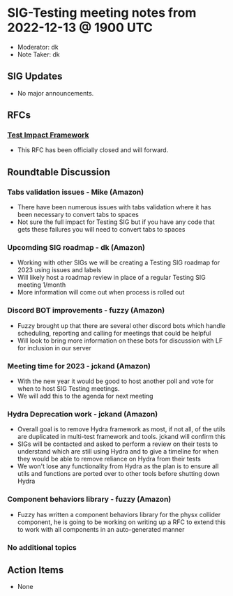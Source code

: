 # SIG-Testing meeting notes from 2022-12-13 @ 1900 UTC

* Moderator: dk
* Note Taker: dk

## SIG Updates

* No major announcements.

## RFCs

### [Test Impact Framework](https://github.com/o3de/sig-testing/issues/53)

* This RFC has been officially closed and will forward.

## Roundtable Discussion

### Tabs validation issues - Mike (Amazon)
* There have been numerous issues with tabs validation where it has been necessary to convert tabs to spaces
* Not sure the full impact for Testing SIG but if you have any code that gets these failures you will need to convert tabs to spaces

### Upcomding SIG roadmap - dk (Amazon)
* Working with other SIGs we will be creating a Testing SIG roadmap for 2023 using issues and labels
* Will likely host a roadmap review in place of a regular Testing SIG meeting 1/month
* More information will come out when process is rolled out

### Discord BOT improvements - fuzzy (Amazon)
* Fuzzy brought up that there are several other discord bots which handle scheduling, reporting and calling for meetings that could be helpful
* Will look to bring more information on these bots for discussion with LF for inclusion in our server

### Meeting time for 2023 - jckand (Amazon)
* With the new year it would be good to host another poll and vote for when to host SIG Testing meetings.
* We will add this to the agenda for next meeting

### Hydra Deprecation work - jckand (Amazon)
* Overall goal is to remove Hydra framework as most, if not all, of the utils are duplicated in multi-test framework and tools. jckand will confirm this
* SIGs will be contacted and asked to perform a review on their tests to understand which are still using Hydra and to give a timeline for when they would be able to remove reliance on Hydra from their tests
* We won't lose any functionality from Hydra as the plan is to ensure all utils and functions are ported over to other tools before shutting down Hydra

### Component behaviors library - fuzzy (Amazon)
* Fuzzy has written a component behaviors library for the physx collider component, he is going to be working on writing up a RFC to extend this to work with all components in an auto-generated manner

### No additional topics

## Action Items
* None
